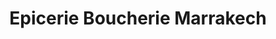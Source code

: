 ---
title: "Epicerie Boucherie Marrakech"
url: /rennes/epicerie-boucherie-marrakech/
shop: Lebensmittel
---